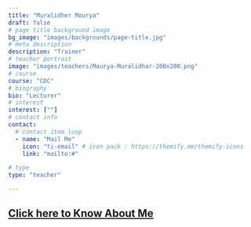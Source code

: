 ```yaml
---
title: "Muralidher Mourya"
draft: false
# page title background image
bg_image: "images/backgrounds/page-title.jpg"
# meta description
description: "Trainer"
# teacher portrait
image: "images/teachers/Maurya-Muralidhar-200x200.png"
# course
course: "CDC"
# biography
bio: "Lecturer"
# interest
interest: [""]
# contact info
contact:
  # contact item loop
  - name: "Mail Me"
    icon: "ti-email" # icon pack : https://themify.me/themify-icons
    link: "mailto:#"

# type
type: "teacher"

---
```

## [Click here to Know About Me](https://vardhaman.irins.org/profile/247937)
